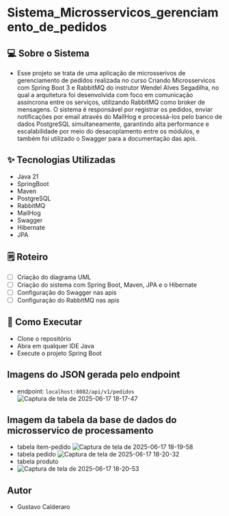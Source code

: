 # Sistema_Microsservicos_gerenciamento_de_pedidos

## 💻 Sobre o Sistema
- Esse projeto se trata de uma aplicação de microsserivos de gerenciamento de pedidos realizada no curso Criando Microsservicos com Spring Boot 3 e RabbitMQ do instrutor Wendel Alves Segadilha, no qual a arquitetura foi desenvolvida com foco em comunicação assíncrona entre os serviços, utilizando RabbitMQ como broker de mensagens. O sistema é responsável por registrar os pedidos, enviar notificações por email através do MailHog e processá-los pelo banco de dados PostgreSQL simultaneamente, garantindo alta performance e escalabilidade por meio do desacoplamento entre os módulos, e também foi utilizado o Swagger para a documentação das apis.

 ## ✨ Tecnologias Utilizadas
- Java 21
- SpringBoot
- Maven
- PostgreSQL
- RabbitMQ
- MailHog
- Swagger
- Hibernate
- JPA

## 🗒️ Roteiro
- [ ] Criação do diagrama UML
- [ ] Criação do sistema com Spring Boot, Maven, JPA e o Hibernate
- [ ] Configuração do Swagger nas apis
- [ ] Configuração do RabbitMQ nas apis

## 🚀 Como Executar
- Clone o repositório
- Abra em qualquer IDE Java
- Execute o projeto Spring Boot

## Imagens do JSON gerada pelo endpoint
- endpoint:  `localhost:8082/api/v1/pedidos`
![Captura de tela de 2025-06-17 18-17-47](https://github.com/user-attachments/assets/63b015dd-43da-4050-bef8-86e6b060f128)

## Imagem da tabela da base de dados do microsservico de processamento
- tabela item-pedido
![Captura de tela de 2025-06-17 18-19-58](https://github.com/user-attachments/assets/b0350768-9968-4877-b71e-5a8214df6243)
- tabela pedido
![Captura de tela de 2025-06-17 18-20-32](https://github.com/user-attachments/assets/49cd7f7c-067c-446c-95ca-643e37364c13)
- tabela produto
- ![Captura de tela de 2025-06-17 18-20-53](https://github.com/user-attachments/assets/263289ed-6a03-4b1f-80e5-f05fbef02f44)

## Autor 
- Gustavo Calderaro 
